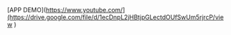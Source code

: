 [APP DEMO](https://www.youtube.com/](https://drive.google.com/file/d/1ecDnpL2jHBtjpGLectdOUfSwUm5rjrcP/view
)
